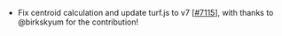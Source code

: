  - Fix centroid calculation and update turf.js to v7 [[#7115](https://github.com/plotly/plotly.js/pull/7115)], with thanks to @birkskyum for the contribution!
 